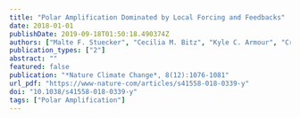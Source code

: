 ```yaml
---
title: "Polar Amplification Dominated by Local Forcing and Feedbacks"
date: 2018-01-01
publishDate: 2019-09-18T01:50:18.490374Z
authors: ["Malte F. Stuecker", "Cecilia M. Bitz", "Kyle C. Armour", "Cristian Proistosescu", "Sarah M. Kang", "Shang-Ping Xie", "Doyeon Kim", "Shayne McGregor", "Wenjun Zhang", "Sen Zhao", "Wenju Cai", "Yue Dong", "Fei-Fei Jin"]
publication_types: ["2"]
abstract: ""
featured: false
publication: "*Nature Climate Change*, 8(12):1076-1081"
url_pdf: "https://www-nature-com/articles/s41558-018-0339-y"
doi: "10.1038/s41558-018-0339-y"
tags: ["Polar Amplification"]
---
```


